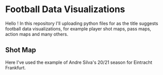 # Football Data Visualizations
Hello ! In this repository I'll uploading python files for as the title suggests football data visualizations, for example player shot maps, pass maps, action maps and many others.

## Shot Map
Here I've used the example of Andre Silva's 20/21 season for Eintracht Frankfurt.

